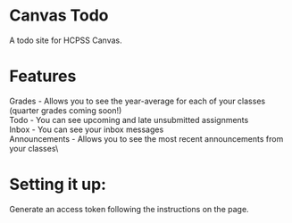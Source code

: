 # Canvas Todo
A todo site for HCPSS Canvas.

# Features
Grades - Allows you to see the year-average for each of your classes (quarter grades coming soon!)\
Todo - You can see upcoming and late unsubmitted assignments\
Inbox - You can see your inbox messages\
Announcements - Allows you to see the most recent announcements from your classes\

# Setting it up:
Generate an access token following the instructions on the page.